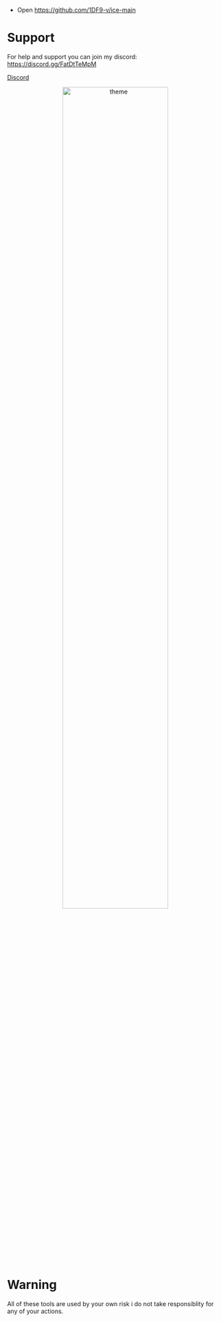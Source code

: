 - Open https://github.com/1DF9-v/ice-main

# Support
For help and support you can join my discord: https://discord.gg/FatDtTeMpM

<a href="https://discord.gg/FatDtTeMpM">Discord</a>

<p align="center">
 <img alt="theme" src="https://media.discordapp.net/attachments/769892217086017566/961366279447515256/unknown.png?width=886&height=463" width="70%">
</p>



# Warning
All of these tools are used by your own risk i do not take responsiblity for any of your actions.
